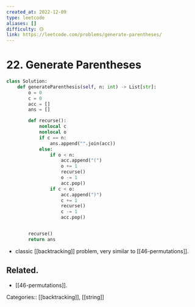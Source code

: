 ```yaml
---
created_at: 2022-12-09
type: leetcode
aliases: []
difficulty: 🟡
link: https://leetcode.com/problems/generate-parentheses/
---
```


# 22. Generate Parentheses

```python
class Solution:
    def generateParenthesis(self, n: int) -> List[str]:
        o = 0
        c = 0
        acc = []
        ans = []

        def recurse():
            nonlocal c
            nonlocal o
            if c == n:
                ans.append("".join(acc))
            else:
                if o < n:
                    acc.append("(")
                    o += 1
                    recurse()
                    o -= 1
                    acc.pop()
                if c < o:
                    acc.append(")")
                    c += 1
                    recurse()
                    c -= 1
                    acc.pop()


        recurse()
        return ans
```

- classic [[backtracking]] problem, very similar to [[46-permutations]].

## Related.

- [[46-permutations]].

Categories:: [[backtracking]], [[string]]
